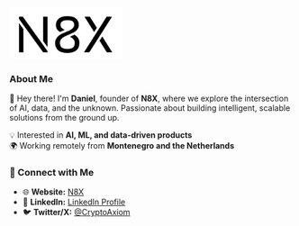 <div align="left">
    <a href="https://www.n8x.io">
        <img src="N8X_logo.png" alt="N8X Logo" width="200">
    </a>
</div>

### About Me  
👋 Hey there! I'm **Daniel**, founder of **N8X**, where we explore the intersection of AI, data, and the unknown. Passionate about building intelligent, scalable solutions from the ground up.

💡 Interested in **AI, ML, and data-driven products**  
🌍 Working remotely from **Montenegro and the Netherlands**  


### 🔗 Connect with Me
- 🌐 **Website:** [N8X](https://www.n8x.io)
- 💼 **LinkedIn:** [LinkedIn Profile](https://www.linkedin.com/in/cdavanderwoude/)
- 🐦 **Twitter/X:** [@CryptoAxiom](https://x.com/cryptoaxiom)